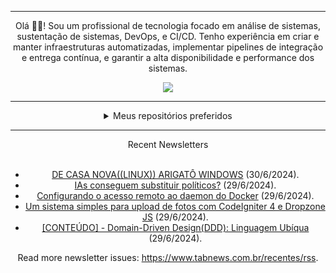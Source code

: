 <div align="center">
<hr>
<p>Olá 👋🏾! Sou um profissional de tecnologia focado em análise de sistemas, sustentação de sistemas, DevOps, e CI/CD. Tenho experiência em criar e manter infraestruturas automatizadas, implementar pipelines de integração e entrega contínua, e garantir a alta disponibilidade e performance dos sistemas.</p>
  <img src="https://media.giphy.com/media/yAGIvCiwPJn5C/giphy.gif">
<hr>
  <details>
  <summary>Meus repositórios preferidos</summary>
  <br />
  Alguns dos meus melhores repositórios:
  <br />
<br />
  <ul><li><a href=https://github.com/RxJSVini/aluratube target="_blank" rel="noopener noreferrer">RxJSVini/aluratube</a> (<b>0</b> ✨ and <b>0</b> 🍴): Aluratube - Desenvolvido durante a imersão React da Alura no final de 2022</li><li><a href=https://github.com/RxJSVini/nlw-ia target="_blank" rel="noopener noreferrer">RxJSVini/nlw-ia</a> (<b>0</b> ✨ and <b>0</b> 🍴): Projeto desenvolvido durante a NLW IA - Usando a API da OPENAI</li>
<li>More coming soon :).</li>
</ul>
  </details>
  <hr/>
    <summary>Recent Newsletters</summary>
  <br />
  <ul>
    <li><a href=https://www.tabnews.com.br/romalua/de-casa-novalinux-arigato-windows target="_blank" rel="noopener noreferrer">DE CASA NOVA((LINUX)) ARIGATÔ WINDOWS</a> (30/6/2024).</li><li><a href=https://www.tabnews.com.br/DUDUSCH/ias-conseguem-substituir-politicos target="_blank" rel="noopener noreferrer">IAs conseguem substituir políticos?</a> (29/6/2024).</li><li><a href=https://www.tabnews.com.br/LucasMantuan/configurando-o-acesso-remoto-ao-daemon-do-docker target="_blank" rel="noopener noreferrer">Configurando o acesso remoto ao daemon do Docker</a> (29/6/2024).</li><li><a href=https://www.tabnews.com.br/walissonaguirra/um-sistema-simples-para-upload-de-fotos-com-codeigniter-4-e-dropzone-js target="_blank" rel="noopener noreferrer">Um sistema simples para upload de fotos com CodeIgniter 4 e Dropzone JS</a> (29/6/2024).</li><li><a href=https://www.tabnews.com.br/rodriguesxxx/conteudo-domain-driven-designddd-linguagem-ubiqua target="_blank" rel="noopener noreferrer">[CONTEÚDO] - Domain-Driven Design(DDD): Linguagem Ubíqua</a> (29/6/2024).</li>
  </ul>
<p>Read more newsletter issues: <a href="https://www.tabnews.com.br/recentes/rss">https://www.tabnews.com.br/recentes/rss</a>.</p>
  </details>
